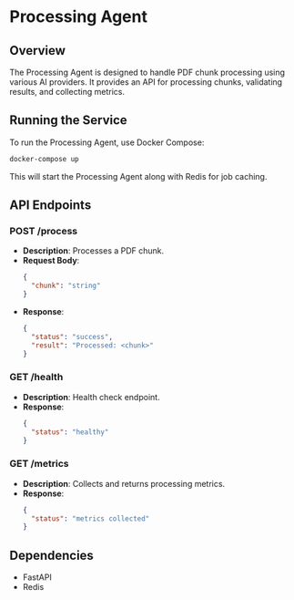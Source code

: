 # Processing Agent

## Overview
The Processing Agent is designed to handle PDF chunk processing using various AI providers. It provides an API for processing chunks, validating results, and collecting metrics.

## Running the Service
To run the Processing Agent, use Docker Compose:

```bash
docker-compose up
```

This will start the Processing Agent along with Redis for job caching.

## API Endpoints

### POST /process
- **Description**: Processes a PDF chunk.
- **Request Body**: 
  ```json
  {
    "chunk": "string"
  }
  ```
- **Response**:
  ```json
  {
    "status": "success",
    "result": "Processed: <chunk>"
  }
  ```

### GET /health
- **Description**: Health check endpoint.
- **Response**:
  ```json
  {
    "status": "healthy"
  }
  ```

### GET /metrics
- **Description**: Collects and returns processing metrics.
- **Response**:
  ```json
  {
    "status": "metrics collected"
  }
  ```

## Dependencies
- FastAPI
- Redis

